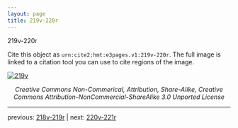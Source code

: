 ```yaml
---
layout: page
title: 219v-220r
---
```


219v-220r

Cite this object as `urn:cite2:hmt:e3pages.v1:219v-220r`.  The full image is linked to a citation tool you can use to cite regions of the image.

[![219v](http://www.homermultitext.org/iipsrv?IIIF=/project/homer/pyramidal/deepzoom/hmt/e3bifolio/v1/null.tif/full/800,/0/default.jpg)](http://www.homermultitext.org/ict2/?urn=urn:cite2:hmt:e3bifolio.v1:null) 

<p style="text-align: center; font-style: italic;">Creative Commons Non-Commerical, Attribution, Share-Alike, Creative Commons Attribution-NonCommercial-ShareAlike 3.0 Unported License</p>

---

previous: [218v-219r](../218v-219r/) | next: [220v-221r](../220v-221r/)